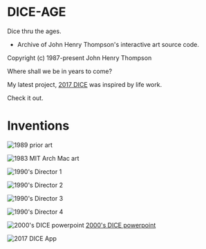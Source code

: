 # DICE-AGE
Dice thru the ages.

- Archive of John Henry Thompson's interactive art source code.

Copyright (c) 1987-present John Henry Thompson

Where shall we be in years to come?

My latest project, [2017 DICE](http://www.johnhenrythompson.com/3-dice)  was inspired by life work.

Check it out.

# Inventions

![1989 prior art](aa/1989%20prior-art%20letter%20to%20MACR/prior_art_1989-no-sig.jpg)

![1983 MIT Arch Mac art](aa/1983%20After%20MIT/MIT%20Arc%20Mac/Couple2.jpg)

![1990's Director 1 ](aa/1990's%20MACR/Macromedia%20Products%20Box%20Images/D1/D1%20Box%20Front.jpg)

![1990's Director 2 ](aa/1990's%20MACR/Macromedia%20Products%20Box%20Images/D2/D2%20Studio%20Manual.jpg)

![1990's Director 3 ](aa/1990's%20MACR/Macromedia%20Products%20Box%20Images/D3/D3%20Studio%20Manual.jpg)

![1990's Director 4 ](aa/1990's%20MACR/Macromedia%20Products%20Box%20Images/D4/D4%20Box%20Front.jpg)

![2000's DICE powerpoint ](aa/2018/2000-DICE-vision.png)
[2000's DICE powerpoint ](aa/2000's%20-%20DICE/-DICE%20Work-1/Presentation1.ppt)

![2017 DICE App ](aa/2018/2018-02-34-DICE-192-IMG_2198.jpg)

